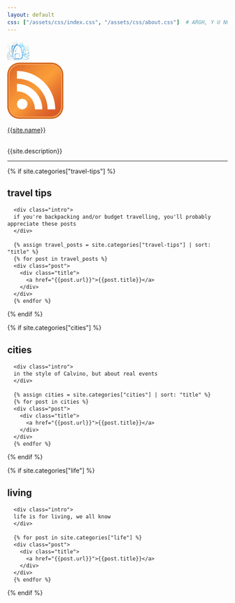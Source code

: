 ```yaml
---
layout: default
css: ["/assets/css/index.css", "/assets/css/about.css"]  # ARGH, Y U NO OVERRIDE THIS IN CHILD TEMPLATE?
---
```


<div class="header">
  <img class="logo" src="/assets/images/logo.png" width="50px" />

  <div class="icons">
    <a class="icon feed" href="/atom.xml">
      <img src="/assets/images/feed.png">
    </a>
  </div>

  <a class="title link" href="/">{{site.name}}</a>

  <br />

  <div class="subtitle">
    {{site.description}}
  </div>
</div>

<hr class="divider" />

<div class="content">
  <!-- TODO: use tabs for these 3 sections -->

  {% if site.categories["travel-tips"] %}
  <div>
      <h2>travel tips</h2>

      <div class="intro">
      if you're backpacking and/or budget travelling, you'll probably appreciate these posts
      </div>

      {% assign travel_posts = site.categories["travel-tips"] | sort: "title" %}
      {% for post in travel_posts %}
      <div class="post">
        <div class="title">
          <a href="{{post.url}}">{{post.title}}</a>
        </div>
      </div>
      {% endfor %}
  </div>
  {% endif %}

  {% if site.categories["cities"] %}
  <div>
      <h2>cities</h2>

      <div class="intro">
      in the style of Calvino, but about real events
      </div>

      {% assign cities = site.categories["cities"] | sort: "title" %}
      {% for post in cities %}
      <div class="post">
        <div class="title">
          <a href="{{post.url}}">{{post.title}}</a>
        </div>
      </div>
      {% endfor %}
  </div>
  {% endif %}

  {% if site.categories["life"] %}
  <div>
      <h2>living</h2>

      <div class="intro">
      life is for living, we all know
      </div>

      {% for post in site.categories["life"] %}
      <div class="post">
        <div class="title">
          <a href="{{post.url}}">{{post.title}}</a>
        </div>
      </div>
      {% endfor %}
  </div>
  {% endif %}
</div>
